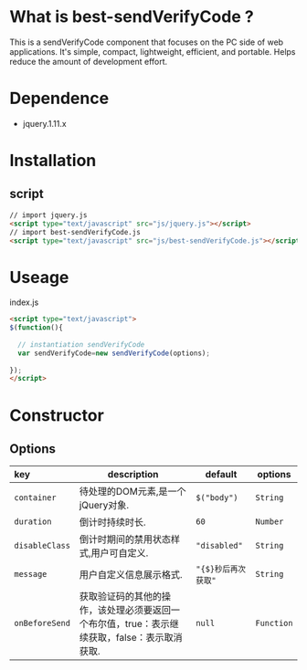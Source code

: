 # What is best-sendVerifyCode ?
This is a sendVerifyCode component that focuses on the PC side of web applications. It's simple, compact, lightweight, efficient, and portable. Helps reduce the amount of development effort.
# Dependence 
- jquery.1.11.x
# Installation
## script
```html
// import jquery.js
<script type="text/javascript" src="js/jquery.js"></script>
// import best-sendVerifyCode.js
<script type="text/javascript" src="js/best-sendVerifyCode.js"></script>
```
# Useage
index.js
```html
<script type="text/javascript">
$(function(){
  
  // instantiation sendVerifyCode
  var sendVerifyCode=new sendVerifyCode(options);
  
});
</script>
```
# Constructor
## Options
|key|description|default|options|
|:---|---|---|---|
| `container`|待处理的DOM元素,是一个jQuery对象.|`$("body")`|`String`|
| `duration`|倒计时持续时长.|`60`|`Number`|
| `disableClass`|倒计时期间的禁用状态样式,用户可自定义.|`"disabled"`|`String`|
| `message`|用户自定义信息展示格式.|`"{$}秒后再次获取"`|`String`|
| `onBeforeSend`|获取验证码的其他的操作，该处理必须要返回一个布尔值，true：表示继续获取，false：表示取消获取.|`null`|`Function`|

